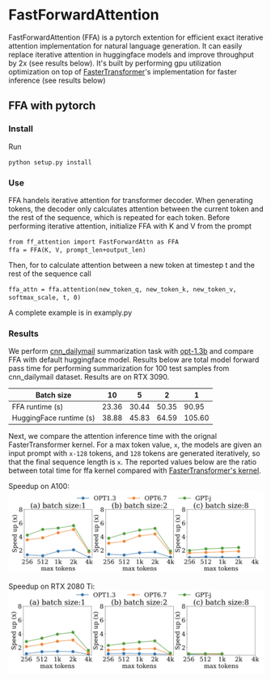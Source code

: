 # FastForwardAttention
FastForwardAttention (FFA) is a pytorch extention for efficient exact iterative attention implementation for natural language generation. It can easily replace iterative attention in huggingface models and improve throughput by 2x (see results below). It's built by performing gpu utilization optimization on top of [FasterTransformer](https://github.com/NVIDIA/FasterTransformer)'s implementation for faster inference (see results below)

## FFA with pytorch
### Install
Run 

```
python setup.py install
```

### Use
FFA handels iterative attention for transformer decoder. When generating tokens, the decoder only calculates attention between the current token and the rest of the sequence, which is repeated for each token. Before performing iterative attention, initialize FFA with K and V from the prompt


```
from ff_attention import FastForwardAttn as FFA
ffa = FFA(K, V, prompt_len+output_len)
```

Then, for to calculate attention between a new token at timestep t and the rest of the sequence call

```
ffa_attn = ffa.attention(new_token_q, new_token_k, new_token_v, softmax_scale, t, 0)
```

A complete example is in examply.py

### Results
We perform [cnn_dailymail](https://huggingface.co/datasets/cnn_dailymail) summarization task with [opt-1.3b](https://huggingface.co/facebook/opt-1.3b) and compare FFA with default huggingface model. Results below are total model forward pass time for performing summarization for 100 test samples from cnn_dailymail dataset. Results are on RTX 3090.

|Batch size | 10 | 5 | 2 | 1 |
| -------- |--------| --------|  --------| --------| 
|FFA runtime (s) | 23.36 | 30.44 | 50.35 | 90.95 |
|HuggingFace runtime (s) | 38.88 | 45.83 | 64.59 | 105.60 |

Next, we compare the attention inference time with the orignal FasterTransformer kernel. For a max token value, `x`, the models are given an input prompt with `x-128` tokens, and `128` tokens are generated iteratively, so that the final sequence length is `x`. The reported values below are the ratio between total time for ffa kernel compared with [FasterTransformer's kernel](https://github.com/NVIDIA/FasterTransformer/tree/main/src/fastertransformer/kernels). 

Speedup on A100:
![alt text](https://github.com/szeighami/FastForwardAttention/blob/main/results/A100.png)

Speedup on RTX 2080 Ti:
![alt text](https://github.com/szeighami/FastForwardAttention/blob/main/results/2080.png)

